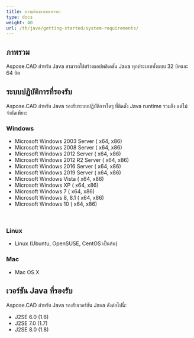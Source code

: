 ```yaml
---
title: ความต้องการของระบบ
type: docs
weight: 40
url: /th/java/getting-started/system-requirements/
---
```


## **ภาพรวม**
Aspose.CAD สำหรับ Java สามารถใช้สร้างแอปพลิเคชัน Java ทุกประเภททั้งแบบ 32 บิตและ 64 บิต
## **ระบบปฏิบัติการที่รองรับ**
Aspose.CAD สำหรับ Java รองรับระบบปฏิบัติการใดๆ ที่ติดตั้ง Java runtime รวมถึง แต่ไม่จำกัดเพียง:

### **Windows**
- Microsoft Windows 2003 Server ( x64, x86)
- Microsoft Windows 2008 Server ( x64, x86)
- Microsoft Windows 2012 Server ( x64, x86)
- Microsoft Windows 2012 R2 Server ( x64, x86)
- Microsoft Windows 2016 Server ( x64, x86)
- Microsoft Windows 2019 Server ( x64, x86)
- Microsoft Windows Vista ( x64, x86)
- Microsoft Windows XP ( x64, x86)
- Microsoft Windows 7 ( x64, x86)
- Microsoft Windows 8, 8.1 ( x64, x86)
- Microsoft Windows 10 ( x64, x86)

 
### **Linux**
- Linux (Ubuntu, OpenSUSE, CentOS เป็นต้น)

### **Mac**
- Mac OS X
## **เวอร์ชัน Java ที่รองรับ**
Aspose.CAD สำหรับ Java รองรับเวอร์ชัน Java ดังต่อไปนี้:

- J2SE 6.0 (1.6)
- J2SE 7.0 (1.7)
- J2SE 8.0 (1.8)
